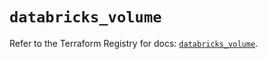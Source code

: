 # `databricks_volume`

Refer to the Terraform Registry for docs: [`databricks_volume`](https://registry.terraform.io/providers/databricks/databricks/1.91.0/docs/resources/volume).
